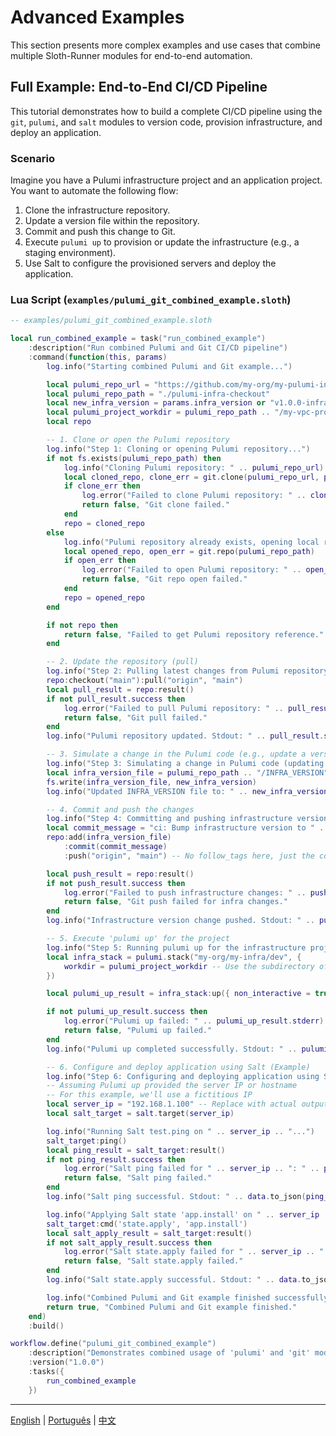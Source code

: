 # Advanced Examples

This section presents more complex examples and use cases that combine multiple Sloth-Runner modules for end-to-end automation.

## Full Example: End-to-End CI/CD Pipeline

This tutorial demonstrates how to build a complete CI/CD pipeline using the `git`, `pulumi`, and `salt` modules to version code, provision infrastructure, and deploy an application.

### Scenario

Imagine you have a Pulumi infrastructure project and an application project. You want to automate the following flow:

1.  Clone the infrastructure repository.
2.  Update a version file within the repository.
3.  Commit and push this change to Git.
4.  Execute `pulumi up` to provision or update the infrastructure (e.g., a staging environment).
5.  Use Salt to configure the provisioned servers and deploy the application.

### Lua Script (`examples/pulumi_git_combined_example.sloth`)

```lua
-- examples/pulumi_git_combined_example.sloth

local run_combined_example = task("run_combined_example")
    :description("Run combined Pulumi and Git CI/CD pipeline")
    :command(function(this, params)
        log.info("Starting combined Pulumi and Git example...")

        local pulumi_repo_url = "https://github.com/my-org/my-pulumi-infra.git" -- Example Pulumi repo
        local pulumi_repo_path = "./pulumi-infra-checkout"
        local new_infra_version = params.infra_version or "v1.0.0-infra"
        local pulumi_project_workdir = pulumi_repo_path .. "/my-vpc-project" -- Subdirectory within the cloned repo
        local repo

        -- 1. Clone or open the Pulumi repository
        log.info("Step 1: Cloning or opening Pulumi repository...")
        if not fs.exists(pulumi_repo_path) then
            log.info("Cloning Pulumi repository: " .. pulumi_repo_url)
            local cloned_repo, clone_err = git.clone(pulumi_repo_url, pulumi_repo_path)
            if clone_err then
                log.error("Failed to clone Pulumi repository: " .. clone_err)
                return false, "Git clone failed."
            end
            repo = cloned_repo
        else
            log.info("Pulumi repository already exists, opening local reference.")
            local opened_repo, open_err = git.repo(pulumi_repo_path)
            if open_err then
                log.error("Failed to open Pulumi repository: " .. open_err)
                return false, "Git repo open failed."
            end
            repo = opened_repo
        end

        if not repo then
            return false, "Failed to get Pulumi repository reference."
        end

        -- 2. Update the repository (pull)
        log.info("Step 2: Pulling latest changes from Pulumi repository...")
        repo:checkout("main"):pull("origin", "main")
        local pull_result = repo:result()
        if not pull_result.success then
            log.error("Failed to pull Pulumi repository: " .. pull_result.stderr)
            return false, "Git pull failed."
        end
        log.info("Pulumi repository updated. Stdout: " .. pull_result.stdout)

        -- 3. Simulate a change in the Pulumi code (e.g., update a version file)
        log.info("Step 3: Simulating a change in Pulumi code (updating version file)...")
        local infra_version_file = pulumi_repo_path .. "/INFRA_VERSION"
        fs.write(infra_version_file, new_infra_version)
        log.info("Updated INFRA_VERSION file to: " .. new_infra_version)

        -- 4. Commit and push the changes
        log.info("Step 4: Committing and pushing infrastructure version change...")
        local commit_message = "ci: Bump infrastructure version to " .. new_infra_version
        repo:add(infra_version_file)
            :commit(commit_message)
            :push("origin", "main") -- No follow_tags here, just the commit

        local push_result = repo:result()
        if not push_result.success then
            log.error("Failed to push infrastructure changes: " .. push_result.stderr)
            return false, "Git push failed for infra changes."
        end
        log.info("Infrastructure version change pushed. Stdout: " .. push_result.stdout)

        -- 5. Execute 'pulumi up' for the project
        log.info("Step 5: Running pulumi up for the infrastructure project...")
        local infra_stack = pulumi.stack("my-org/my-infra/dev", {
            workdir = pulumi_project_workdir -- Use the subdirectory of the Pulumi project
        })

        local pulumi_up_result = infra_stack:up({ non_interactive = true })

        if not pulumi_up_result.success then
            log.error("Pulumi up failed: " .. pulumi_up_result.stderr)
            return false, "Pulumi up failed."
        end
        log.info("Pulumi up completed successfully. Stdout: " .. pulumi_up_result.stdout)

        -- 6. Configure and deploy application using Salt (Example)
        log.info("Step 6: Configuring and deploying application using Salt...")
        -- Assuming Pulumi up provided the server IP or hostname
        -- For this example, we'll use a fictitious IP
        local server_ip = "192.168.1.100" -- Replace with actual output from Pulumi, if any
        local salt_target = salt.target(server_ip)

        log.info("Running Salt test.ping on " .. server_ip .. "...")
        salt_target:ping()
        local ping_result = salt_target:result()
        if not ping_result.success then
            log.error("Salt ping failed for " .. server_ip .. ": " .. ping_result.stderr)
            return false, "Salt ping failed."
        end
        log.info("Salt ping successful. Stdout: " .. data.to_json(ping_result.stdout)) -- Assuming ping returns JSON

        log.info("Applying Salt state 'app.install' on " .. server_ip .. "...")
        salt_target:cmd('state.apply', 'app.install')
        local salt_apply_result = salt_target:result()
        if not salt_apply_result.success then
            log.error("Salt state.apply failed for " .. server_ip .. ": " .. salt_apply_result.stderr)
            return false, "Salt state.apply failed."
        end
        log.info("Salt state.apply successful. Stdout: " .. data.to_json(salt_apply_result.stdout))

        log.info("Combined Pulumi and Git example finished successfully.")
        return true, "Combined Pulumi and Git example finished."
    end)
    :build()

workflow.define("pulumi_git_combined_example")
    :description("Demonstrates combined usage of 'pulumi' and 'git' modules for CI/CD pipeline.")
    :version("1.0.0")
    :tasks({
        run_combined_example
    })
```

---
[English](./advanced-examples.md) | [Português](../pt/advanced-examples.md) | [中文](../zh/advanced-examples.md)